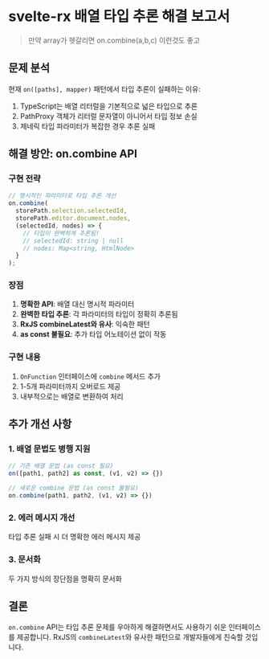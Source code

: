 # svelte-rx 배열 타입 추론 해결 보고서

> 만약 array가 헷갈리면 on.combine(a,b,c) 이런것도 좋고

## 문제 분석

현재 `on([paths], mapper)` 패턴에서 타입 추론이 실패하는 이유:
1. TypeScript는 배열 리터럴을 기본적으로 넓은 타입으로 추론
2. PathProxy 객체가 리터럴 문자열이 아니어서 타입 정보 손실
3. 제네릭 타입 파라미터가 복잡한 경우 추론 실패

## 해결 방안: on.combine API

### 구현 전략

```typescript
// 명시적인 파라미터로 타입 추론 개선
on.combine(
  storePath.selection.selectedId,
  storePath.editor.document.nodes,
  (selectedId, nodes) => {
    // 타입이 완벽하게 추론됨!
    // selectedId: string | null
    // nodes: Map<string, HtmlNode>
  }
);
```

### 장점

1. **명확한 API**: 배열 대신 명시적 파라미터
2. **완벽한 타입 추론**: 각 파라미터의 타입이 정확히 추론됨
3. **RxJS combineLatest와 유사**: 익숙한 패턴
4. **as const 불필요**: 추가 타입 어노테이션 없이 작동

### 구현 내용

1. `OnFunction` 인터페이스에 `combine` 메서드 추가
2. 1-5개 파라미터까지 오버로드 제공
3. 내부적으로는 배열로 변환하여 처리

## 추가 개선 사항

### 1. 배열 문법도 병행 지원

```typescript
// 기존 배열 문법 (as const 필요)
on([path1, path2] as const, (v1, v2) => {})

// 새로운 combine 문법 (as const 불필요)
on.combine(path1, path2, (v1, v2) => {})
```

### 2. 에러 메시지 개선

타입 추론 실패 시 더 명확한 에러 메시지 제공

### 3. 문서화

두 가지 방식의 장단점을 명확히 문서화

## 결론

`on.combine` API는 타입 추론 문제를 우아하게 해결하면서도 사용하기 쉬운 인터페이스를 제공합니다. RxJS의 `combineLatest`와 유사한 패턴으로 개발자들에게 친숙할 것입니다.